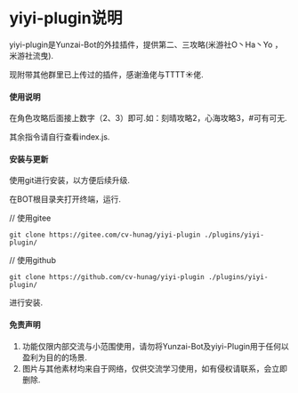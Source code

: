 # yiyi-plugin说明

yiyi-plugin是Yunzai-Bot的外挂插件，提供第二、三攻略(米游社O丶Ha丶Yo ，米游社流曳).

现附带其他群里已上传过的插件，感谢渔佬与TTTT☀️佬.

#### 使用说明

在角色攻略后面接上数字（2、3）即可.如：刻晴攻略2，心海攻略3，#可有可无.

其余指令请自行查看index.js.

#### 安装与更新

使用git进行安装，以方便后续升级.

在BOT根目录夹打开终端，运行.

// 使用gitee
```
git clone https://gitee.com/cv-hunag/yiyi-plugin ./plugins/yiyi-plugin/
```

// 使用github
```
git clone https://github.com/cv-hunag/yiyi-plugin ./plugins/yiyi-plugin/
```
进行安装.

#### 免责声明
1. 功能仅限内部交流与小范围使用，请勿将Yunzai-Bot及yiyi-Plugin用于任何以盈利为目的的场景.
2. 图片与其他素材均来自于网络，仅供交流学习使用，如有侵权请联系，会立即删除.
